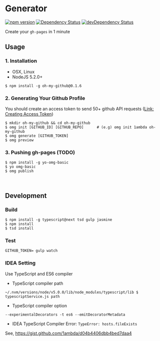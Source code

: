 # Generator

[![npm version](https://badge.fury.io/js/oh-my-github.svg)](https://badge.fury.io/js/oh-my-github)
[![Dependency Status](https://david-dm.org/oh-my-github/generator.svg)](https://david-dm.org/oh-my-github/generator)
[![devDependency Status](https://david-dm.org/oh-my-github/generator/dev-status.svg)](https://david-dm.org/oh-my-github/generator#info=devDependencies)

Create your `gh-pages` in 1 minute

## Usage

### 1. Installation

- OSX, Linux
- NodeJS 5.2.0+

```
$ npm install -g oh-my-github@0.1.6
```

### 2. Generating Your Github Profile

You should create an access token to send 50+ github API requests ([Link: Creating Access Token](https://github.com/settings/tokens/new))

```
$ mkdir oh-my-github && cd oh-my-github
$ omg init [GITHUB_ID] [GITHUB_REPO]      # (e.g) omg init 1ambda oh-my-github
$ omg generate [GITHUB_TOKEN]
$ omg preview
```

### 3. Pushing gh-pages (TODO)

```
$ npm install -g yo-omg-basic
$ yo omg-basic
$ omg publish
```

<br />

## Development

### Build 

```
$ npm install -g typescript@next tsd gulp jasmine
$ npm install
$ tsd install
```

### Test

```
GITHUB_TOKEN= gulp watch
```

### IDEA Setting

Use TypeScript and ES6 compiler

- TypeScript compiler path

```
~/.nvm/versions/node/v5.0.0/lib/node_modules/typescript/lib $ typescriptService.js path
```

- TypeScript compiler option

```
--experimentalDecorators -t es6 --emitDecoratorMetadata
```

- IDEA TypeScript Compiler Error: `TypeError: hosts.fileExists`

See, https://gist.github.com/1ambda/d04b4406dbb4bed7daa4


